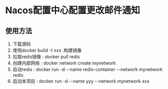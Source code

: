 # Nacos配置中心配置更改邮件通知
## 使用方法
1. 下载源码
2. 使用docker build -t xxx .构建镜像
3. 拉取redis镜像 : docker pull redis
4. 创建内部网络 : docker network create mynetwork
5. 启动redis : docker run -d --name redis-container --network mynetwork redis
6. 启动本项目 : docker run -d --name yyy --network mynetwork xxx